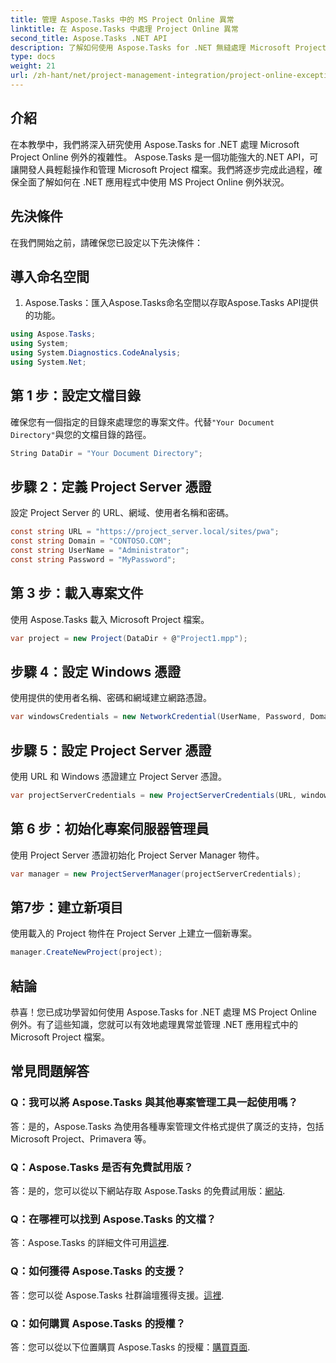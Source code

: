 ```yaml
---
title: 管理 Aspose.Tasks 中的 MS Project Online 異常
linktitle: 在 Aspose.Tasks 中處理 Project Online 異常
second_title: Aspose.Tasks .NET API
description: 了解如何使用 Aspose.Tasks for .NET 無縫處理 Microsoft Project Online 例外狀況。有效專案管理的逐步教學。
type: docs
weight: 21
url: /zh-hant/net/project-management-integration/project-online-exceptions/
---
```

## 介紹
在本教學中，我們將深入研究使用 Aspose.Tasks for .NET 處理 Microsoft Project Online 例外的複雜性。 Aspose.Tasks 是一個功能強大的.NET API，可讓開發人員輕鬆操作和管理 Microsoft Project 檔案。我們將逐步完成此過程，確保全面了解如何在 .NET 應用程式中使用 MS Project Online 例外狀況。
## 先決條件
在我們開始之前，請確保您已設定以下先決條件：

## 導入命名空間
1. Aspose.Tasks：匯入Aspose.Tasks命名空間以存取Aspose.Tasks API提供的功能。
```csharp
using Aspose.Tasks;
using System;
using System.Diagnostics.CodeAnalysis;
using System.Net;

```

## 第 1 步：設定文檔目錄
確保您有一個指定的目錄來處理您的專案文件。代替`"Your Document Directory"`與您的文檔目錄的路徑。
```csharp
String DataDir = "Your Document Directory";
```
## 步驟 2：定義 Project Server 憑證
設定 Project Server 的 URL、網域、使用者名稱和密碼。
```csharp
const string URL = "https://project_server.local/sites/pwa";
const string Domain = "CONTOSO.COM";
const string UserName = "Administrator";
const string Password = "MyPassword";
```
## 第 3 步：載入專案文件
使用 Aspose.Tasks 載入 Microsoft Project 檔案。
```csharp
var project = new Project(DataDir + @"Project1.mpp");
```
## 步驟 4：設定 Windows 憑證
使用提供的使用者名稱、密碼和網域建立網路憑證。
```csharp
var windowsCredentials = new NetworkCredential(UserName, Password, Domain);
```
## 步驟 5：設定 Project Server 憑證
使用 URL 和 Windows 憑證建立 Project Server 憑證。
```csharp
var projectServerCredentials = new ProjectServerCredentials(URL, windowsCredentials);
```
## 第 6 步：初始化專案伺服器管理員
使用 Project Server 憑證初始化 Project Server Manager 物件。
```csharp
var manager = new ProjectServerManager(projectServerCredentials);
```
## 第7步：建立新項目
使用載入的 Project 物件在 Project Server 上建立一個新專案。
```csharp
manager.CreateNewProject(project);
```

## 結論
恭喜！您已成功學習如何使用 Aspose.Tasks for .NET 處理 MS Project Online 例外。有了這些知識，您就可以有效地處理異常並管理 .NET 應用程式中的 Microsoft Project 檔案。
## 常見問題解答
### Q：我可以將 Aspose.Tasks 與其他專案管理工具一起使用嗎？
答：是的，Aspose.Tasks 為使用各種專案管理文件格式提供了廣泛的支持，包括 Microsoft Project、Primavera 等。
### Q：Aspose.Tasks 是否有免費試用版？
答：是的，您可以從以下網站存取 Aspose.Tasks 的免費試用版：[網站](https://releases.aspose.com/).
### Q：在哪裡可以找到 Aspose.Tasks 的文檔？
答：Aspose.Tasks 的詳細文件可用[這裡](https://reference.aspose.com/tasks/net/).
### Q：如何獲得 Aspose.Tasks 的支援？
答：您可以從 Aspose.Tasks 社群論壇獲得支援。[這裡](https://forum.aspose.com/c/tasks/15).
### Q：如何購買 Aspose.Tasks 的授權？
答：您可以從以下位置購買 Aspose.Tasks 的授權：[購買頁面](https://purchase.aspose.com/buy).